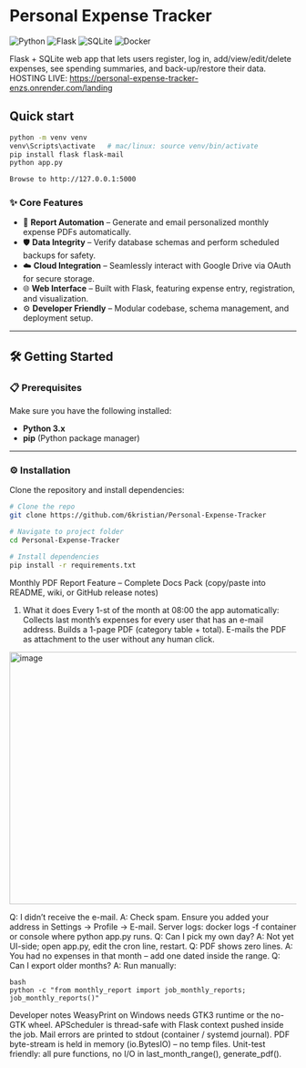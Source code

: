 # Personal Expense Tracker

![Python](https://img.shields.io/badge/python-3.11-blue)
![Flask](https://img.shields.io/badge/web-flask-green)
![SQLite](https://img.shields.io/badge/db-sqlite-lightgrey)
![Docker](https://img.shields.io/badge/run-docker-2496ed)

Flask + SQLite web app that lets users register, log in, add/view/edit/delete expenses, see spending summaries, and back-up/restore their data.
HOSTING LIVE: https://personal-expense-tracker-enzs.onrender.com/landing
## Quick start
```bash
python -m venv venv
venv\Scripts\activate   # mac/linux: source venv/bin/activate
pip install flask flask-mail
python app.py

Browse to http://127.0.0.1:5000
```

### ✨ Core Features
- 🧾 **Report Automation** – Generate and email personalized monthly expense PDFs automatically.  
- 🛡️ **Data Integrity** – Verify database schemas and perform scheduled backups for safety.  
- ☁️ **Cloud Integration** – Seamlessly interact with Google Drive via OAuth for secure storage.  
- 🌐 **Web Interface** – Built with Flask, featuring expense entry, registration, and visualization.  
- ⚙️ **Developer Friendly** – Modular codebase, schema management, and deployment setup.  

---
## 🛠️ Getting Started

### 📋 Prerequisites
Make sure you have the following installed:  
- **Python 3.x**  
- **pip** (Python package manager)  

---
### ⚙️ Installation
Clone the repository and install dependencies:

```bash
# Clone the repo
git clone https://github.com/6kristian/Personal-Expense-Tracker

# Navigate to project folder
cd Personal-Expense-Tracker

# Install dependencies
pip install -r requirements.txt
```

Monthly PDF Report Feature – Complete Docs Pack
(copy/paste into README, wiki, or GitHub release notes)
1. What it does
Every 1-st of the month at 08:00 the app automatically:
Collects last month’s expenses for every user that has an e-mail address.
Builds a 1-page PDF (category table + total).
E-mails the PDF as attachment to the user without any human click.
<img width="778" height="443" alt="image" src="https://github.com/user-attachments/assets/7e0366e4-f3b5-4e70-8ec2-9851f44bb654" />

Q: I didn’t receive the e-mail.
A: Check spam. Ensure you added your address in Settings → Profile → E-mail.
Server logs: docker logs -f container or console where python app.py runs.
Q: Can I pick my own day?
A: Not yet UI-side; open app.py, edit the cron line, restart.
Q: PDF shows zero lines.
A: You had no expenses in that month – add one dated inside the range.
Q: Can I export older months?
A: Run manually:
```
bash
python -c "from monthly_report import job_monthly_reports; job_monthly_reports()"
```
Developer notes
WeasyPrint on Windows needs GTK3 runtime or the no-GTK wheel.
APScheduler is thread-safe with Flask context pushed inside the job.
Mail errors are printed to stdout (container / systemd journal).
PDF byte-stream is held in memory (io.BytesIO) – no temp files.
Unit-test friendly: all pure functions, no I/O in last_month_range(), generate_pdf().



